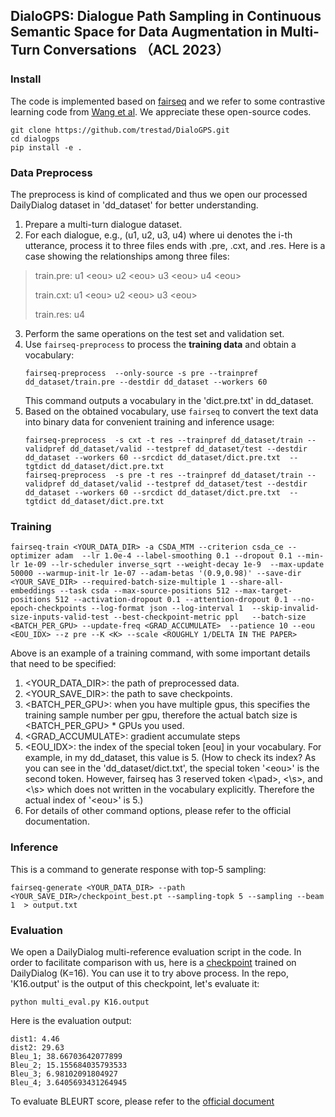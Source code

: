 ## DialoGPS: Dialogue Path Sampling in Continuous Semantic Space for Data Augmentation in Multi-Turn Conversations （ACL 2023）

### Install
The code is implemented based on [fairseq](https://github.com/facebookresearch/fairseq) and we refer to some contrastive learning code from [Wang et al](https://github.com/rosewang2008/language_modeling_via_stochastic_processes). We appreciate these open-source codes.

    git clone https://github.com/trestad/DialoGPS.git
    cd dialogps
    pip install -e .

### Data Preprocess
The preprocess is kind of complicated and thus we open our processed DailyDialog dataset in 'dd_dataset' for better understanding.
1.  Prepare a multi-turn dialogue dataset.
2.  For each dialogue, e.g., (u1, u2, u3, u4) where ui denotes the i-th utterance, process it to three files ends with .pre, .cxt, and .res. Here is a case showing the relationships among three files:
  > train.pre: u1 \<eou> u2 \<eou> u3 \<eou> u4 \<eou>
> 
  > train.cxt: u1 \<eou> u2 \<eou> u3 \<eou>
> 
  > train.res: u4

3. Perform the same operations on the test set and validation set.
4.  Use  `fairseq-preprocess`  to process the **training data** and obtain a vocabulary:
	```
	fairseq-preprocess  --only-source -s pre --trainpref dd_dataset/train.pre --destdir dd_dataset --workers 60
	```
	This command outputs a vocabulary in the 'dict.pre.txt' in dd_dataset.
5.  Based on the obtained vocabulary, use  `fairseq`  to convert the text data into binary data for convenient training and inference usage:
	```
	fairseq-preprocess  -s cxt -t res --trainpref dd_dataset/train --validpref dd_dataset/valid --testpref dd_dataset/test --destdir dd_dataset --workers 60 --srcdict dd_dataset/dict.pre.txt  --tgtdict dd_dataset/dict.pre.txt
	fairseq-preprocess  -s pre -t res --trainpref dd_dataset/train --validpref dd_dataset/valid --testpref dd_dataset/test --destdir dd_dataset --workers 60 --srcdict dd_dataset/dict.pre.txt  --tgtdict dd_dataset/dict.pre.txt
	```

### Training

    fairseq-train <YOUR_DATA_DIR> -a CSDA_MTM --criterion csda_ce --optimizer adam  --lr 1.0e-4 --label-smoothing 0.1 --dropout 0.1 --min-lr 1e-09 --lr-scheduler inverse_sqrt --weight-decay 1e-9  --max-update 50000 --warmup-init-lr 1e-07 --adam-betas '(0.9,0.98)' --save-dir <YOUR_SAVE_DIR> --required-batch-size-multiple 1 --share-all-embeddings --task csda --max-source-positions 512 --max-target-positions 512 --activation-dropout 0.1 --attention-dropout 0.1 --no-epoch-checkpoints --log-format json --log-interval 1  --skip-invalid-size-inputs-valid-test --best-checkpoint-metric ppl   --batch-size <BATCH_PER_GPU> --update-freq <GRAD_ACCUMULATE>  --patience 10 --eou <EOU_IDX> --z pre --K <K> --scale <ROUGHLY 1/DELTA IN THE PAPER>

Above is an example of a training command, with some important details that need to be specified:

  1. <YOUR_DATA_DIR>: the path of preprocessed data.
  2. <YOUR_SAVE_DIR>: the path to save checkpoints.
  3. <BATCH_PER_GPU>: when you have multiple gpus, this specifies the training sample number per gpu, therefore the actual batch size is <BATCH_PER_GPU> * GPUs you used.
  4. <GRAD_ACCUMULATE>: gradient accumulate steps
  5. <EOU_IDX>: the index of the special token [eou] in your vocabulary. For example, in my dd_dataset, this value is 5. (How to check its index? As you can see in the 'dd_dataset/dict.txt', the special token '\<eou\>' is the second token. However, fairseq has 3 reserved token <\pad>, <\s>, and <\s> which does not written in the vocabulary explicitly. Therefore the actual index of '\<eou\>' is 5.)
  6. For details of other command options, please refer to the official documentation.

### Inference
This is a command to generate response with top-5 sampling:

    fairseq-generate <YOUR_DATA_DIR> --path <YOUR_SAVE_DIR>/checkpoint_best.pt --sampling-topk 5 --sampling --beam 1  > output.txt

### Evaluation
We open a DailyDialog multi-reference evaluation script in the code.
In order to facilitate comparison with us, here is a [checkpoint](https://tobedone.com) trained on DailyDialog (K=16). You can use it to try above process. 
In the repo, 'K16.output' is the output of this checkpoint, let's evaluate it:

    python multi_eval.py K16.output

Here is the evaluation output:

    dist1: 4.46
    dist2: 29.63
    Bleu_1; 38.66703642077899
    Bleu_2; 15.155684035793533
    Bleu_3; 6.98102091804927
    Bleu_4; 3.6405693431264945
To evaluate BLEURT score, please refer to the [official document](https://github.com/google-research/bleurt)

